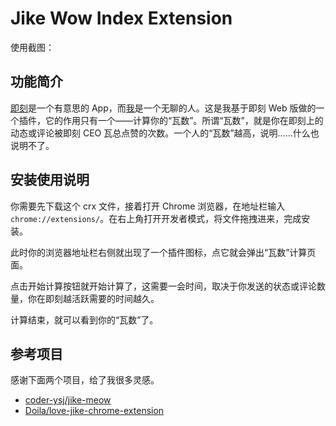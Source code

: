 # Jike Wow Index Extension

使用截图：

## 功能简介

[即刻](https://okjike.com/)是一个有意思的 App，而[我](https://web.okjike.com/user/d1463ce6-2b40-4537-87fe-e50c02a3e9b9/post)是一个无聊的人。这是我基于即刻 Web 版做的一个插件，它的作用只有一个——计算你的“瓦数”。所谓“瓦数”，就是你在即刻上的动态或评论被即刻 CEO 瓦总点赞的次数。一个人的“瓦数”越高，说明……什么也说明不了。

## 安装使用说明
你需要先下载这个 crx 文件，接着打开 Chrome 浏览器，在地址栏输入 `chrome://extensions/`。在右上角打开开发者模式，将文件拖拽进来，完成安装。


此时你的浏览器地址栏右侧就出现了一个插件图标，点它就会弹出“瓦数”计算页面。


点击开始计算按钮就开始计算了，这需要一会时间，取决于你发送的状态或评论数量，你在即刻越活跃需要的时间越久。


计算结束，就可以看到你的“瓦数”了。


## 参考项目
感谢下面两个项目，给了我很多灵感。
- [coder-ysj/jike-meow](https://github.com/Doila/love-jike-chrome-extension)
- [Doila/love-jike-chrome-extension](https://github.com/coder-ysj/jike-meow)
